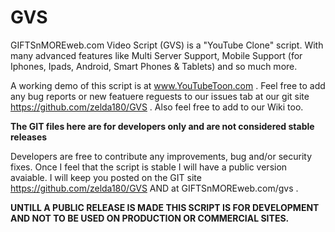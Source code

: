 GVS
==

GIFTSnMOREweb.com Video Script (GVS) is a "YouTube Clone" script. With many advanced features like Multi Server Support, Mobile Support (for Iphones, Ipads, Android, Smart Phones & Tablets) and so much more.

A working demo of this script is at www.YouTubeToon.com . Feel free to add any bug reports or new featuere reguests to our issues tab at our git site https://github.com/zelda180/GVS . Also feel free to add to our Wiki too. 

****The GIT files here are for developers only and are not considered stable releases****

Developers are free to contribute any improvements, bug and/or security fixes. Once I feel that the script is stable I will have a public version avaiable.
I will keep you posted on the GIT site https://github.com/zelda180/GVS AND at GIFTSnMOREweb.com/gvs .

****UNTILL A PUBLIC RELEASE IS MADE THIS SCRIPT IS FOR DEVELOPMENT AND NOT TO BE USED ON PRODUCTION OR COMMERCIAL SITES.****
